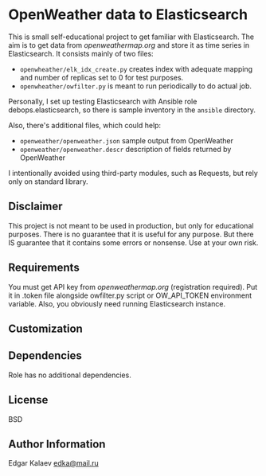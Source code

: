 OpenWeather data to Elasticsearch
=================================

This is small self-educational project to get familiar with Elasticsearch.
The aim is to get data from *openweathermap.org* and store it as time series in Elasticsearch.
It consists mainly of two files:

- `openwheather/elk_idx_create.py` creates index with adequate mapping and number of replicas set to 0 for test purposes.
- `openwheather/owfilter.py` is meant to run periodically to do actual job.

Personally, I set up testing Elasticsearch with Ansible role 
debops.elasticsearch, so there is sample inventory in the 
`ansible` directory.

Also, there's additional files, which could help:

- `openweather/openweather.json` sample output from OpenWeather
- `openweather/openweather.descr` description of fields returned by OpenWeather

I intentionally avoided using third-party modules, such as Requests, but rely
only on standard library. 

Disclaimer
----------

This project is not meant to be used in production, but only for educational 
purposes. There is no guarantee that it is useful for any purpose. But there IS guarantee
that it contains some errors or nonsense. Use at your own risk.


Requirements
------------

You must get API key from *openweathermap.org* (registration required). 
Put it in .token file alongside owfilter.py script or OW_API_TOKEN environment 
variable. Also, you obviously need running Elasticsearch instance. 

Customization
--------------


Dependencies
------------

Role has no additional dependencies.


License
-------

BSD

Author Information
------------------

Edgar Kalaev  edka@mail.ru
